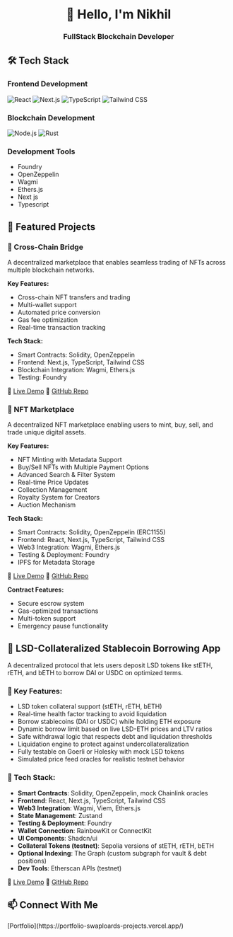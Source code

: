 <div align="center">
  <h1>👋 Hello, I'm Nikhil</h1>
  <h3>FullStack Blockchain Developer</h3>
</div>

## 🛠️ Tech Stack

### Frontend Development
![React](https://img.shields.io/badge/-React-61DAFB?style=flat-square&logo=react&logoColor=black)
![Next.js](https://img.shields.io/badge/-Next.js-000000?style=flat-square&logo=next.js&logoColor=white)
![TypeScript](https://img.shields.io/badge/-TypeScript-3178C6?style=flat-square&logo=typescript&logoColor=white)
![Tailwind CSS](https://img.shields.io/badge/-Tailwind_CSS-38B2AC?style=flat-square&logo=tailwind-css&logoColor=white)

### Blockchain Development
![Node.js](https://img.shields.io/badge/Node.js-339933?style=for-the-badge&logo=Node.js&logoColor=white)
![Rust](https://img.shields.io/badge/rust-%23000000.svg?style=for-the-badge&logo=rust&logoColor=white)

### Development Tools
- Foundry
- OpenZeppelin
- Wagmi
- Ethers.js
- Next js
- Typescript

## 🌟 Featured Projects

### 🌉 Cross-Chain Bridge
A decentralized marketplace that enables seamless trading of NFTs across multiple blockchain networks.

**Key Features:**
- Cross-chain NFT transfers and trading
- Multi-wallet support
- Automated price conversion
- Gas fee optimization
- Real-time transaction tracking

**Tech Stack:**
- Smart Contracts: Solidity, OpenZeppelin
- Frontend: Next.js, TypeScript, Tailwind CSS
- Blockchain Integration: Wagmi, Ethers.js
- Testing: Foundry

🔗 [Live Demo](https://blockchain-bridge-kappa.vercel.app/)
📱 [GitHub Repo](https://github.com/swaploard/zk-marketplace)

### 🎨 NFT Marketplace
A decentralized NFT marketplace enabling users to mint, buy, sell, and trade unique digital assets.

**Key Features:**
- NFT Minting with Metadata Support
- Buy/Sell NFTs with Multiple Payment Options
- Advanced Search & Filter System
- Real-time Price Updates
- Collection Management
- Royalty System for Creators
- Auction Mechanism

**Tech Stack:**
- Smart Contracts: Solidity, OpenZeppelin (ERC1155)
- Frontend: React, Next.js, TypeScript, Tailwind CSS
- Web3 Integration: Wagmi, Ethers.js
- Testing & Deployment: Foundry
- IPFS for Metadata Storage

🔗 [Live Demo](https://zk-marketplace.vercel.app/)
📱 [GitHub Repo](https://github.com/swaploard/Blockchain-bridge/tree/main)

**Contract Features:**
- Secure escrow system
- Gas-optimized transactions
- Multi-token support
- Emergency pause functionality

## 🏦 LSD-Collateralized Stablecoin Borrowing App

A decentralized protocol that lets users deposit LSD tokens like stETH, rETH, and bETH to borrow DAI or USDC on optimized terms.

### 🔑 Key Features:

* LSD token collateral support (stETH, rETH, bETH)
* Real-time health factor tracking to avoid liquidation
* Borrow stablecoins (DAI or USDC) while holding ETH exposure
* Dynamic borrow limit based on live LSD-ETH prices and LTV ratios
* Safe withdrawal logic that respects debt and liquidation thresholds
* Liquidation engine to protect against undercollateralization
* Fully testable on Goerli or Holesky with mock LSD tokens
* Simulated price feed oracles for realistic testnet behavior

### 🧰 Tech Stack:

* **Smart Contracts**: Solidity, OpenZeppelin, mock Chainlink oracles
* **Frontend**: React, Next.js, TypeScript, Tailwind CSS
* **Web3 Integration**: Wagmi, Viem, Ethers.js
* **State Management**: Zustand
* **Testing & Deployment**: Foundry
* **Wallet Connection**: RainbowKit or ConnectKit
* **UI Components**: Shadcn/ui
* **Collateral Tokens (testnet)**: Sepolia versions of stETH, rETH, bETH
* **Optional Indexing**: The Graph (custom subgraph for vault & debt positions)
* **Dev Tools**: Etherscan APIs (testnet)

🔗 [Live Demo](https://liquid-staking-derivatives.vercel.app/)
📱 [GitHub Repo](https://github.com/swaploard/Liquid-Staking-Derivatives)

## 📫 Connect With Me
<div align="left">
  [Portfolio](https://portfolio-swaploards-projects.vercel.app/)
</div>
